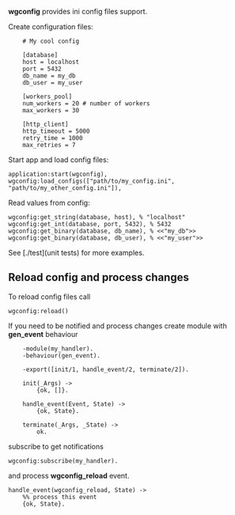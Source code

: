 **wgconfig** provides ini config files support.

Create configuration files:
```
    # My cool config

    [database]
    host = localhost
    port = 5432
    db_name = my_db
    db_user = my_user

    [workers_pool]
    num_workers = 20 # number of workers
    max_workers = 30

    [http_client]
    http_timeout = 5000
    retry_time = 1000
    max_retries = 7
```

Start app and load config files:

```
application:start(wgconfig),
wgconfig:load_configs(["path/to/my_config.ini", "path/to/my_other_config.ini"]),
```

Read values from config:

```
wgconfig:get_string(database, host), % "localhost"
wgconfig:get_int(database, port, 5432), % 5432
wgconfig:get_binary(database, db_name), % <<"my_db">>
wgconfig:get_binary(database, db_user), % <<"my_user">>
```

See [./test](unit tests) for more examples.


## Reload config and process changes

To reload config files call

```
wgconfig:reload()
```

If you need to be notified and process changes
create module with **gen_event** behaviour

```
    -module(my_handler).
    -behaviour(gen_event).

    -export([init/1, handle_event/2, terminate/2]).

    init(_Args) ->
        {ok, []}.

    handle_event(Event, State) ->
        {ok, State}.

    terminate(_Args, _State) ->
        ok.
```

subscribe to get notifications

```
wgconfig:subscribe(my_handler).
```

and process **wgconfig_reload** event.

```
handle_event(wgconfig_reload, State) ->
    %% process this event
    {ok, State}.
```

